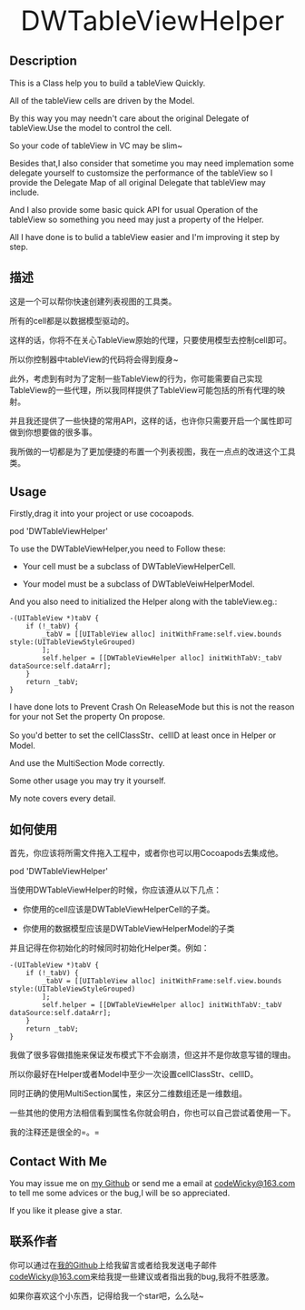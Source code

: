 <p align="center" >
<font size="20">DWTableViewHelper</font>
</p>

## Description
This is a Class help you to build a tableView Quickly.

All of the tableView cells are driven by the Model.

By this way you may needn't care about the original Delegate of tableView.Use the model to control the cell.

So your code of tableView in VC may be slim~

Besides that,I also consider that sometime you may need implemation some delegate yourself to customsize the performance of the tableView so I provide the Delegate Map of all original Delegate that tableView may include.

And I also provide some basic quick API for usual Operation of the tableView so something you need may just a property of the Helper.

All I have done is to bulid a tableView easier and I'm improving it step by step.

## 描述
这是一个可以帮你快速创建列表视图的工具类。

所有的cell都是以数据模型驱动的。

这样的话，你将不在关心TableView原始的代理，只要使用模型去控制cell即可。

所以你控制器中tableView的代码将会得到瘦身~

此外，考虑到有时为了定制一些TableView的行为，你可能需要自己实现TableView的一些代理，所以我同样提供了TableView可能包括的所有代理的映射。

并且我还提供了一些快捷的常用API，这样的话，也许你只需要开启一个属性即可做到你想要做的很多事。

我所做的一切都是为了更加便捷的布置一个列表视图，我在一点点的改进这个工具类。

## Usage
Firstly,drag it into your project or use cocoapods.

pod 'DWTableViewHelper'


To use the DWTableViewHelper,you need to Follow these:

- Your cell must be a subclass of DWTableViewHelperCell.

- Your model must be a subclass of DWTableVeiwHelperModel.

And you also need to initialized the Helper along with the tableView.eg.:


    -(UITableView *)tabV {
        if (!_tabV) {
            _tabV = [[UITableView alloc] initWithFrame:self.view.bounds style:(UITableViewStyleGrouped)
            ];
            self.helper = [[DWTableViewHelper alloc] initWithTabV:_tabV dataSource:self.dataArr];
        }
        return _tabV;
    }

I have done lots to Prevent Crash On ReleaseMode but this is not the reason for your not Set the property On propose.

So you'd better to set the cellClassStr、cellID at least once in Helper or Model.

And use the MultiSection Mode correctly.

Some other usage you may try it yourself.

My note covers every detail.

## 如何使用
首先，你应该将所需文件拖入工程中，或者你也可以用Cocoapods去集成他。

pod 'DWTableViewHelper'

当使用DWTableViewHelper的时候，你应该遵从以下几点：

- 你使用的cell应该是DWTableViewHelperCell的子类。

- 你使用的数据模型应该是DWTableViewHelperModel的子类

并且记得在你初始化的时候同时初始化Helper类。例如：

    -(UITableView *)tabV {
        if (!_tabV) {
            _tabV = [[UITableView alloc] initWithFrame:self.view.bounds style:(UITableViewStyleGrouped)
            ];
            self.helper = [[DWTableViewHelper alloc] initWithTabV:_tabV dataSource:self.dataArr];
        }
        return _tabV;
    }

我做了很多容做措施来保证发布模式下不会崩溃，但这并不是你故意写错的理由。

所以你最好在Helper或者Model中至少一次设置cellClassStr、cellID。

同时正确的使用MultiSection属性，来区分二维数组还是一维数组。

一些其他的使用方法相信看到属性名你就会明白，你也可以自己尝试着使用一下。

我的注释还是很全的=。=


## Contact With Me

You may issue me on [my Github](https://github.com/CodeWicky/DWTableViewHelper) or send me a email at [codeWicky@163.com]() to tell me some advices or the bug,I will be so appreciated.

If you like it please give a star.

## 联系作者
你可以通过在[我的Github](https://github.com/CodeWicky/DWTableViewHelper)上给我留言或者给我发送电子邮件[codeWicky@163.com]()来给我提一些建议或者指出我的bug,我将不胜感激。

如果你喜欢这个小东西，记得给我一个star吧，么么哒~


